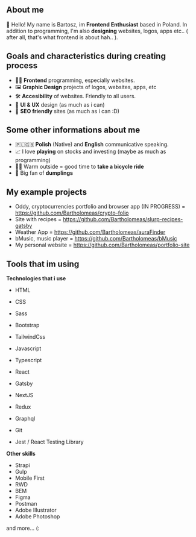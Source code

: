 

## About me 

👋 Hello!
 My name is Bartosz, im **Frontend Enthusiast** based in Poland. 
 In addition to programming, I'm also **designing** websites, logos, apps etc.. ( after all, that's what frontend is about hah.. ).

## Goals and characteristics during creating process

 - 👨‍💻 **Frontend** programming, especially websites.
 - 🖼 **Graphic Design** projects of logos, websites, apps, etc 
 - 🛠 **Accesibility** of websites. Friendly to all users.
 - 🧠 **UI & UX** design (as much as i can)
 - 🤖 **SEO friendly** sites (as much as i can :D)

## Some other informations about me
 - 🇵🇱🇬🇧 **Polish** (Native) and **English** communicative speaking.
 - 📈 I love **playing** on stocks and investing (maybe as much as programming)
 - 🚴‍♀️ Warm outside = good time to **take a bicycle ride**
 - 🥟 Big fan of **dumplings**

## My example projects
- Oddy, cryptocurrencies portfolio and browser app (IN PROGRESS) = https://github.com/Bartholomeas/crypto-folio
- Site with recipes = https://github.com/Bartholomeas/slurp-recipes-gatsby
- Weather App = https://github.com/Bartholomeas/auraFinder
- bMusic, music player = https://github.com/Bartholomeas/bMusic
- My personal website = https://github.com/Bartholomeas/portfolio-site


## Tools that im using
 **Technologies that i use**
  - HTML
  
  - CSS
  - Sass
  - Bootstrap
  - TailwindCss
  
  - Javascript
  - Typescript
  
  - React
  - Gatsby
  - NextJS
 
  - Redux
  - Graphql
  - Git
  - Jest / React Testing Library
  

 **Other skills**
- Strapi
- Gulp
- Mobile First
- RWD
- BEM
- Figma
- Postman
- Adobe Illustrator
- Adobe Photoshop

and more... (:


